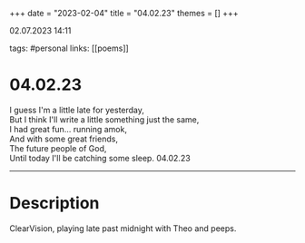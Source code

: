 +++
date = "2023-02-04"
title = "04.02.23"
themes = []
+++

02.07.2023 14:11

tags: #personal
links: [[poems]]

# 04.02.23
I guess I'm a little late for yesterday,  
But I think I'll write a little something just the same,  
I had great fun... running amok,  
And with some great friends,  
The future people of God,  
Until today I'll be catching some sleep.
04.02.23

---
# Description
ClearVision, playing late past midnight with Theo and peeps.